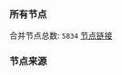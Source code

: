 ### 所有节点
合并节点总数: `5834`
[节点链接](https://github.com/rzhy1/33/raw/master/sub/sub_merge_base64.txt)

### 节点来源
